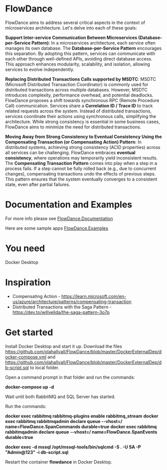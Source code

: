 # FlowDance
FlowDance aims to address several critical aspects in the context of microservices architecture. Let's delve into each of these goals:

**Support Inter-service Communication Between Microservices (Database-per-Service Pattern)**:
    In a microservices architecture, each service often manages its own database. The **Database-per-Service Pattern** encourages this separation.
    By adopting this pattern, services can communicate with each other through well-defined APIs, avoiding direct database access.
    This approach enhances modularity, scalability, and isolation, allowing services to evolve independently.

**Replacing Distributed Transactions Calls supported by MSDTC**:
    MSDTC (Microsoft Distributed Transaction Coordinator) is commonly used for distributed transactions across multiple databases.
    However, MSDTC introduces complexity, performance overhead, and potential deadlocks.
    FlowDance proposes a shift towards synchronous RPC (Remote Procedure Call) communication.
    Services share a **Correlation ID / Trace ID** to track related requests across the system.
    Instead of distributed transactions, services coordinate their actions using synchronous calls, simplifying the architecture.
    While strong consistency is essential in some business cases, FlowDance aims to minimize the need for distributed transactions.

**Moving Away from Strong Consistency to Eventual Consistency Using the Compensating Transaction (or Compensating Action) Pattern**:
    In distributed systems, achieving strong consistency (ACID properties) across all services can be challenging.
    FlowDance embraces **eventual consistency**, where operations may temporarily yield inconsistent results.
    The **Compensating Transaction Pattern** comes into play when a step in a process fails.
    If a step cannot be fully rolled back (e.g., due to concurrent changes), compensating transactions undo the effects of previous steps.
    This pattern ensures that the system eventually converges to a consistent state, even after partial failures.

 # Documentation and Examples

For more info please see [FlowDance.Documentation](https://olahallvall.github.io/FlowDance.Documentation/)

Here are some sample apps [FlowDance.Examples](https://github.com/olahallvall/FlowDance.Examples)

# You need
Docker Desktop

# Inspiration
- Compensating Action - https://learn.microsoft.com/en-us/azure/architecture/patterns/compensating-transaction
- Distributed Transactions with the Saga Pattern - https://dev.to/willvelida/the-saga-pattern-3o7p

# Get started
 Install Docker Desktop and start it up.
 Download the files https://github.com/olahallvall/FlowDance/blob/master/DockerExternalDep/docker-compose.yml and 
 https://github.com/olahallvall/FlowDance/blob/master/DockerExternalDep/db-script.sql to local folder.
 
 Open a command prompt in that folder and run the commands: 
 
 **docker-compose up -d**
 
 Wait until both RabbitMQ and SQL Server has started.
 
 Run the commands: 
 
 **docker exec rabbitmq rabbitmq-plugins enable rabbitmq_stream**
 **docker exec rabbitmq rabbitmqadmin declare queue --vhost=/ name=FlowDance.SpanCommands durable=true**
 **docker exec rabbitmq rabbitmqadmin declare queue --vhost=/ name=FlowDance.SpanEvents durable=true**
 
 **docker exec -d mssql /opt/mssql-tools/bin/sqlcmd -S . -U SA -P "Admin@123" -i db-script.sql**
  
 Restart the container **flowdance** in Docker Desktop. 
 
